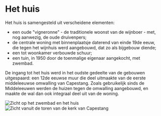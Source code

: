 # Het huis

Het huis is samengesteld uit verscheidene elementen: 

* een oude "vigneronne" - de traditionele woonst van de wijnboer - met, nog 
  aanwezig, de oude druivenpers; 
* de centrale woning met binnenplaatsje daterend van einde 19de eeuw, die tegen 
  het wijnhuis werd aangebouwd, dat zo als bijgebouw diende;
* een tot woonkamer verbouwde schuur; 
* een tuin, in 1950 door de toenmalige eigenaar aangekocht, met zwembad.  

De ingang tot het huis werd in het oudste gedeelte van de gebouwen uitgespaard: een 12de eeuwse muur die deel uitmaakte van de eerste middeleeuwse omwalling van Capestang. Zoals gebruikelijk sinds de Middeleeuwen werden de huizen tegen de omwalling aangebouwd, en maakte de wal dan ook integraal deel uit van de woning.

![Zicht op het zwembad en het huis ](/images/maison.jpg)
![Zicht vanuit de toren van de kerk van Capestang](/images/maison-detail.jpg)